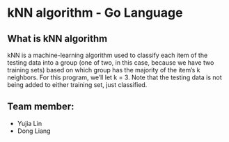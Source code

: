 # kNN algorithm - Go Language

## What is kNN algorithm

kNN is a machine-learning algorithm used to classify each item of the testing data into a group (one of
two, in this case, because we have two training sets) based on which group has the majority of the item’s
k neighbors. For this program, we’ll let k = 3. Note that the testing data is not being added to either
training set, just classified.

## Team member:

- Yujia Lin
- Dong Liang